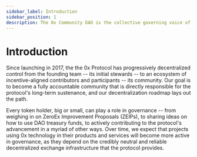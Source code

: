 ```yaml
---
sidebar_label: Introduction
sidebar_position: 1
description: The 0x Community DAO is the collective governing voice of the 0x protocol and the ZRX token
---
```


# Introduction

Since launching in 2017, the the 0x Protocol has progressively decentralized control from the founding team -- its initial stewards -- to an ecosystem of incentive-aligned contributors and participants -- its community. Our goal is to become a fully accountable community that is directly responsible for the protocol's long-term sustenance, and our decentralization roadmap lays out the path.&#x20;

Every token holder, big or small, can play a role in governance -- from weighing in on ZeroEx Improvement Proposals (ZEIPs), to sharing ideas on how to use DAO treasury funds, to actively contributing to the protocol's advancement in a myriad of other ways. Over time, we expect that projects using 0x technology in their products and services will become more active in governance, as they depend on the credibly neutral and reliable decentralized exchange infrastructure that the protocol provides.&#x20;

